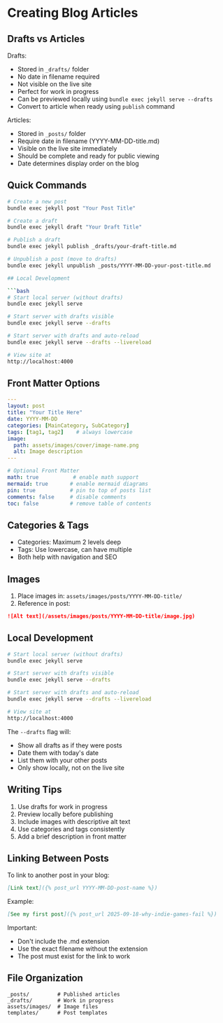 # Creating Blog Articles

## Drafts vs Articles

Drafts:
- Stored in `_drafts/` folder
- No date in filename required
- Not visible on the live site
- Perfect for work in progress
- Can be previewed locally using `bundle exec jekyll serve --drafts`
- Convert to article when ready using `publish` command

Articles:
- Stored in `_posts/` folder
- Require date in filename (YYYY-MM-DD-title.md)
- Visible on the live site immediately
- Should be complete and ready for public viewing
- Date determines display order on the blog

## Quick Commands

```bash
# Create a new post
bundle exec jekyll post "Your Post Title"

# Create a draft
bundle exec jekyll draft "Your Draft Title"

# Publish a draft
bundle exec jekyll publish _drafts/your-draft-title.md

# Unpublish a post (move to drafts)
bundle exec jekyll unpublish _posts/YYYY-MM-DD-your-post-title.md

## Local Development

```bash
# Start local server (without drafts)
bundle exec jekyll serve

# Start server with drafts visible
bundle exec jekyll serve --drafts

# Start server with drafts and auto-reload
bundle exec jekyll serve --drafts --livereload

# View site at
http://localhost:4000

```

## Front Matter Options

```yaml
---
layout: post
title: "Your Title Here"
date: YYYY-MM-DD
categories: [MainCategory, SubCategory]
tags: [tag1, tag2]    # always lowercase
image:
  path: assets/images/cover/image-name.png
  alt: Image description
---

# Optional Front Matter
math: true           # enable math support
mermaid: true       # enable mermaid diagrams
pin: true           # pin to top of posts list
comments: false     # disable comments
toc: false          # remove table of contents
```

## Categories & Tags

- Categories: Maximum 2 levels deep
- Tags: Use lowercase, can have multiple
- Both help with navigation and SEO

## Images

1. Place images in: `assets/images/posts/YYYY-MM-DD-title/`
2. Reference in post:
```markdown
![Alt text](/assets/images/posts/YYYY-MM-DD-title/image.jpg)
```

## Local Development

```bash
# Start local server (without drafts)
bundle exec jekyll serve

# Start server with drafts visible
bundle exec jekyll serve --drafts

# Start server with drafts and auto-reload
bundle exec jekyll serve --drafts --livereload

# View site at
http://localhost:4000
```

The `--drafts` flag will:
- Show all drafts as if they were posts
- Date them with today's date
- List them with your other posts
- Only show locally, not on the live site

## Writing Tips

1. Use drafts for work in progress
2. Preview locally before publishing
3. Include images with descriptive alt text
4. Use categories and tags consistently
5. Add a brief description in front matter

## Linking Between Posts

To link to another post in your blog:
```markdown
[Link text]({% post_url YYYY-MM-DD-post-name %})
```

Example:
```markdown
[See my first post]({% post_url 2025-09-18-why-indie-games-fail %})
```

Important:
- Don't include the .md extension
- Use the exact filename without the extension
- The post must exist for the link to work

## File Organization

```
_posts/         # Published articles
_drafts/        # Work in progress
assets/images/  # Image files
templates/      # Post templates
```
